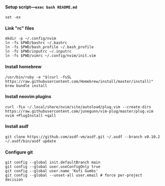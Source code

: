 #### Setup script—`exec bash README.md`

    set -ex

#### Link "rc" files

    mkdir -p ~/.config/nvim
    ln -fs $PWD/bashrc ~/.bashrc
    ln -fs $PWD/bash_profile ~/.bash_profile
    ln -fs $PWD/inputrc ~/.inputrc
    ln -fs $PWD/vimrc ~/.config/nvim/init.vim

#### Install homebrew

    /usr/bin/ruby -e "$(curl -fsSL https://raw.githubusercontent.com/Homebrew/install/master/install)"
    brew bundle install

#### Install neovim plugins

    curl -fLo ~/.local/share/nvim/site/autoload/plug.vim --create-dirs https://raw.githubusercontent.com/junegunn/vim-plug/master/plug.vim
    nvim +PlugInstall +qall

#### Install asdf

    git clone https://github.com/asdf-vm/asdf.git ~/.asdf --branch v0.10.2
    ~/.asdf/bin/asdf update

#### Configure git

    git config --global init.defaultBranch main
    git config --global user.useConfigOnly true
    git config --global user.name 'Kofi Gumbs'
    git config --global --unset-all user.email # force per-project decision
